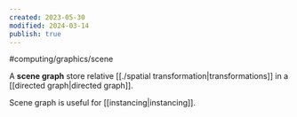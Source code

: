 ```yaml
---
created: 2023-05-30
modified: 2024-03-14
publish: true
---
```


#computing/graphics/scene

A **scene graph** store relative [[./spatial transformation|transformations]] in a [[directed graph|directed graph]].

Scene graph is useful for [[instancing|instancing]].